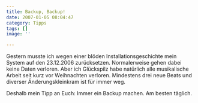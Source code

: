 ```yaml
---
title: Backup, Backup!
date: 2007-01-05 08:04:47
category: Tipps
tags: []
image: ''

---
```


Gestern musste ich wegen einer blöden Installationsgeschichte mein System auf den 23.12.2006 zurücksetzen. Normalerweise gehen dabei keine Daten verloren. Aber ich Glückspilz habe natürlich alle musikalische Arbeit seit kurz vor Weihnachten verloren. Mindestens drei neue Beats und diverser Änderungskleinkram ist für immer weg.  

  

Deshalb mein Tipp an Euch: Immer ein Backup machen. Am besten täglich.
